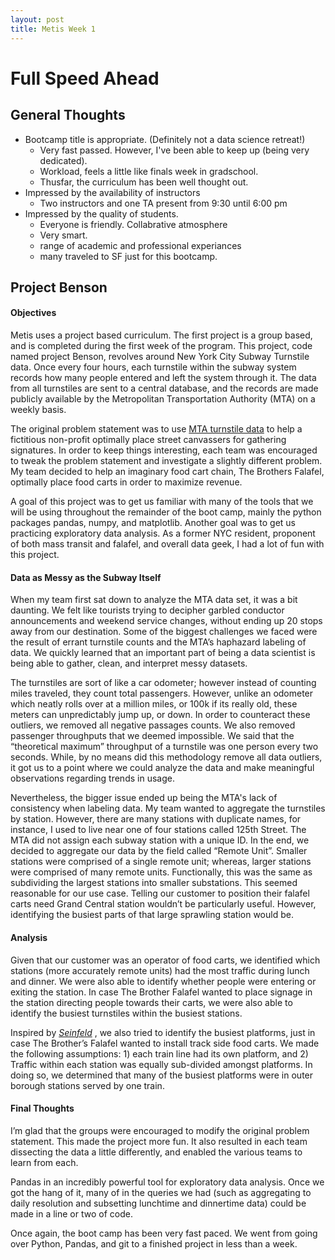 ```yaml
---
layout: post
title: Metis Week 1
---
```


# Full Speed Ahead

## General Thoughts

* Bootcamp title is appropriate. (Definitely not a data science retreat!)
  * Very fast passed. However, I've been able to keep up (being very dedicated).
  * Workload, feels a little like finals week in gradschool.
  * Thusfar, the curriculum has been well thought out. 
* Impressed by the availability of instructors
  * Two instructors and one TA present from 9:30 until 6:00 pm
* Impressed by the quality of students. 
  * Everyone is friendly. Collabrative atmosphere
  * Very smart.
  * range of academic and professional experiances
  * many traveled to SF just for this bootcamp.
  
## Project Benson

#### Objectives

Metis uses a project based curriculum. The first project is a group based, and is completed during the first week of the program. This project, code named project Benson, revolves around New York City Subway Turnstile data. Once every four hours, each turnstile within the subway system records how many people entered and left the system through it. The data from all turnstiles are sent to a central database, and the records are made publicly available by the Metropolitan Transportation Authority (MTA) on a weekly basis.

The original problem statement was to use [MTA turnstile data](http://web.mta.info/developers/turnstile.html)
to help a fictitious non-profit  optimally place street canvassers for gathering signatures. In order to keep things interesting, each team was encouraged to tweak the problem statement and investigate a slightly different problem.  My team decided to help an imaginary food cart chain, The Brothers Falafel, optimally place food carts in order to maximize revenue. 

A goal of this project was to get us familiar with many of the tools that we will be using throughout the remainder of the boot camp, mainly the python packages pandas, numpy, and matplotlib. Another goal was to get us practicing exploratory data analysis. As a former NYC resident, proponent of both mass transit and falafel, and overall data geek, I had a lot of fun with this project. 


#### Data as Messy as the Subway Itself

When my team first sat down to analyze the MTA data set, it was a bit daunting. We felt like tourists trying to decipher garbled conductor announcements and weekend service changes, without ending up 20 stops away from our destination. Some of the biggest challenges we faced were the result of errant turnstile counts and the MTA’s haphazard labeling of data. We quickly learned that an important part of being a data scientist is being able to gather, clean, and interpret messy datasets. 

The turnstiles are sort of like a car odometer; however instead of counting miles traveled, they count total passengers. However, unlike an odometer which neatly rolls over at a million miles, or 100k if its really old, these meters can unpredictably jump up, or down. In order to counteract these outliers, we removed all negative passages counts. We also removed passenger throughputs that we deemed impossible. We said that the “theoretical maximum” throughput of a turnstile was one person every two seconds. While, by no means did this methodology remove all data outliers, it got us to a point where we could analyze the data and make meaningful observations regarding trends in usage. 

Nevertheless, the bigger issue ended up being the MTA's lack of consistency when labeling data. My team wanted to aggregate the turnstiles by station. However, there are many stations with duplicate names, for instance, I used to live near one of four stations called 125th Street. The MTA did not assign each subway station with a unique ID. In the end, we decided to aggregate our data by the field called “Remote Unit”. Smaller stations were comprised of a single remote unit; whereas, larger stations were comprised of many remote units. Functionally, this was the same as subdividing the largest stations into smaller substations. This seemed reasonable for our use case. Telling our customer to position their falafel carts need Grand Central station wouldn’t be particularly useful. However, identifying the busiest parts of that large sprawling station would be. 


#### Analysis

Given that our customer was an operator of food carts, we identified which stations (more accurately remote units) had the most traffic during lunch and dinner. We were also able to identify whether people were entering or exiting the station. In case The Brother Falafel wanted to place signage in the station directing people towards their carts, we were also able to identify the busiest turnstiles within the busiest stations.

Inspired by [*Seinfeld*](https://www.youtube.com/watch?v=IFE9C7BBkTY) , we also tried to identify the busiest platforms, just in case The Brother’s Falafel wanted to install track side food carts. We made the following assumptions: 1) each train line had its own platform, and 2) Traffic within each station was equally sub-divided amongst platforms. In doing so, we determined that many of the busiest platforms were in outer borough stations served by one train.

#### Final Thoughts

I’m glad that the groups were encouraged to modify the original problem statement. This made the project more fun. It also resulted in each team dissecting the data a little differently, and enabled the various teams to learn from each.

Pandas in an incredibly powerful tool for exploratory data analysis. Once we got the hang of it, many of in the queries we had (such as aggregating to daily resolution and subsetting lunchtime and dinnertime data) could be made in a line or two of code.

Once again, the boot camp has been very fast paced. We went from going over Python, Pandas, and git to a finished project in less than a week.





